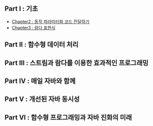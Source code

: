 ## Part Ⅰ : 기초
- [Chapter2 : 동작 파라미터화 코드 전달하기](https://github.com/hanull/book-notes/tree/main/modern-java-in-action/chapter2)
- [Chapter3 : 람다 표현식](https://github.com/hanull/book-notes/tree/main/modern-java-in-action/chapter3)

## Part ⅠⅠ : 함수형 데이터 처리
## Part ⅠⅠⅠ : 스트림과 람다를 이용한 효과적인 프로그래밍
## Part IV : 매일 자바와 함께
## Part V : 개선된 자바 동시성
## Part VI : 함수형 프로그래밍과 자바 진화의 미래